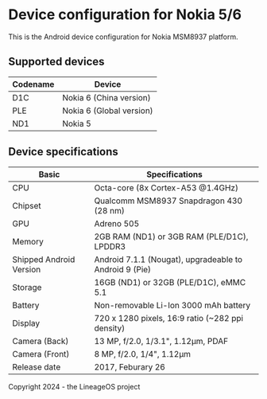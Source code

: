 Device configuration for Nokia 5/6
===================================

This is the Android device configuration for Nokia MSM8937 platform.

## Supported devices
| Codename | Device                         |
|----------|--------------------------------|
| D1C      | Nokia 6 (China version)        |
| PLE      | Nokia 6 (Global version)       |
| ND1      | Nokia 5                        |

## Device specifications
| Basic                   | Specifications                                            |
| ------------------------|-----------------------------------------------------------|
| CPU                     | Octa-core (8x Cortex-A53 @1.4GHz)                         |
| Chipset                 | Qualcomm MSM8937 Snapdragon 430 (28 nm)                   |
| GPU                     | Adreno 505                                                |
| Memory                  | 2GB RAM (ND1) or 3GB RAM (PLE/D1C), LPDDR3                |
| Shipped Android Version | Android 7.1.1 (Nougat), upgradeable to Android 9 (Pie)    |
| Storage                 | 16GB (ND1) or 32GB (PLE/D1C), eMMC 5.1                    |
| Battery                 | Non-removable Li-Ion 3000 mAh battery                     |
| Display                 | 720 x 1280 pixels, 16:9 ratio (~282 ppi density)          |
| Camera (Back)           | 13 MP, f/2.0, 1/3.1", 1.12µm, PDAF                        |
| Camera (Front)          | 8 MP, f/2.0, 1/4", 1.12µm                                 |
| Release date            | 2017, Feburary 26                                         |

Copyright 2024 - the LineageOS project
